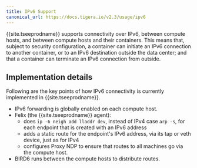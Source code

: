 ```yaml
---
title: IPv6 Support
canonical_url: https://docs.tigera.io/v2.3/usage/ipv6
---
```


{{site.tseeprodname}} supports connectivity over IPv6, between compute hosts, and
between compute hosts and their containers. This means that, subject to
security configuration, a container can initiate an IPv6 connection to another
container, or to an IPv6 destination outside the data center; and that a
container can terminate an IPv6 connection from outside.

## Implementation details

Following are the key points of how IPv6 connectivity is currently
implemented in {{site.tseeprodname}}.

-   IPv6 forwarding is globally enabled on each compute host.
-   Felix (the {{site.tseeprodname}} agent):
    -   does `ip -6 neigh add lladdr dev`, instead of IPv4 case
        `arp -s`, for each endpoint that is created with an IPv6 address
    -   adds a static route for the endpoint's IPv6 address, via its tap
        or veth device, just as for IPv4
    -   configures Proxy NDP to ensure that routes to all machines go via
        the compute host.
-   BIRD6 runs between the compute hosts to distribute routes.
